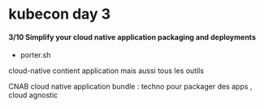 # kubecon day 3

#### 3/10 Simplify your cloud native application packaging and deployments
 - porter.sh

cloud-native contient application mais aussi tous les outils

CNAB cloud native application bundle : techno pour packager des apps , cloud agnostic



